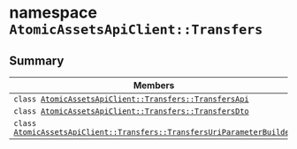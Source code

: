 # namespace `AtomicAssetsApiClient::Transfers` 

## Summary

 Members                                | Descriptions                                
----------------------------------------|---------------------------------------------
`class `[`AtomicAssetsApiClient::Transfers::TransfersApi`](.github/workflows/documentation/md/AtomicAssetsApiClient--Transfers--TransfersApi.md#class_atomic_assets_api_client_1_1_transfers_1_1_transfers_api) | 
`class `[`AtomicAssetsApiClient::Transfers::TransfersDto`](.github/workflows/documentation/md/AtomicAssetsApiClient--Transfers--TransfersDto.md#class_atomic_assets_api_client_1_1_transfers_1_1_transfers_dto) | 
`class `[`AtomicAssetsApiClient::Transfers::TransfersUriParameterBuilder`](.github/workflows/documentation/md/AtomicAssetsApiClient--Transfers--TransfersUriParameterBuilder.md#class_atomic_assets_api_client_1_1_transfers_1_1_transfers_uri_parameter_builder) | 

